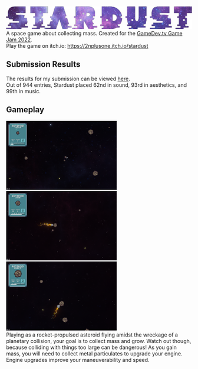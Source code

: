 ![Stardust Banner](/Art/PNGs/title_banner/Banner_transparent.png)
A space game about collecting mass. Created for the [GameDev.tv Game Jam 2022](https://itch.io/jam/gamedevtv-jam-2022). <br>
Play the game on itch.io: https://2nplusone.itch.io/stardust

## Submission Results
The results for my submission can be viewed [here](https://itch.io/jam/gamedevtv-jam-2022/rate/1553285). <br>
Out of 944 entries, Stardust placed 62nd in sound, 93rd in aesthetics, and 99th in music.

## Gameplay
<img src="/gameplay/Stardust_gameplay_small.png" width="300" /> <img src="/gameplay/Stardust_gameplay_medium.png" width="300" /> <img src="/gameplay/Stardust_gameplay_large.png" width="300" /> <br>
Playing as a rocket-propulsed asteroid flying amidst the wreckage of a planetary collision, your goal is to collect mass and grow. Watch out though, because colliding with things too large can be dangerous! As you gain mass, you will need to collect metal particulates to upgrade your engine. Engine upgrades improve your maneuverability and speed.
